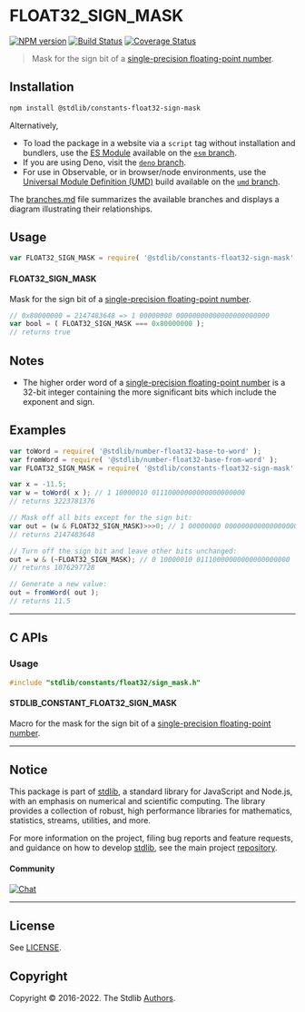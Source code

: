 <!--

@license Apache-2.0

Copyright (c) 2022 The Stdlib Authors.

Licensed under the Apache License, Version 2.0 (the "License");
you may not use this file except in compliance with the License.
You may obtain a copy of the License at

   http://www.apache.org/licenses/LICENSE-2.0

Unless required by applicable law or agreed to in writing, software
distributed under the License is distributed on an "AS IS" BASIS,
WITHOUT WARRANTIES OR CONDITIONS OF ANY KIND, either express or implied.
See the License for the specific language governing permissions and
limitations under the License.

-->

# FLOAT32_SIGN_MASK

[![NPM version][npm-image]][npm-url] [![Build Status][test-image]][test-url] [![Coverage Status][coverage-image]][coverage-url] <!-- [![dependencies][dependencies-image]][dependencies-url] -->

> Mask for the sign bit of a [single-precision floating-point number][ieee754].

<section class="installation">

## Installation

```bash
npm install @stdlib/constants-float32-sign-mask
```

Alternatively,

-   To load the package in a website via a `script` tag without installation and bundlers, use the [ES Module][es-module] available on the [`esm` branch][esm-url].
-   If you are using Deno, visit the [`deno` branch][deno-url].
-   For use in Observable, or in browser/node environments, use the [Universal Module Definition (UMD)][umd] build available on the [`umd` branch][umd-url].

The [branches.md][branches-url] file summarizes the available branches and displays a diagram illustrating their relationships.

</section>

<section class="usage">

## Usage

<!-- eslint-disable id-length -->

```javascript
var FLOAT32_SIGN_MASK = require( '@stdlib/constants-float32-sign-mask' );
```

#### FLOAT32_SIGN_MASK

Mask for the sign bit of a [single-precision floating-point number][ieee754].

<!-- eslint-disable id-length -->

```javascript
// 0x80000000 = 2147483648 => 1 00000000 00000000000000000000000
var bool = ( FLOAT32_SIGN_MASK === 0x80000000 );
// returns true
```

</section>

<!-- /.usage -->

<section class="notes">

## Notes

-   The higher order word of a [single-precision floating-point number][ieee754] is a 32-bit integer containing the more significant bits which include the exponent and sign.

</section>

<!-- /.notes -->

<section class="examples">

## Examples

<!-- eslint-disable id-length -->

<!-- eslint no-undef: "error" -->

```javascript
var toWord = require( '@stdlib/number-float32-base-to-word' );
var fromWord = require( '@stdlib/number-float32-base-from-word' );
var FLOAT32_SIGN_MASK = require( '@stdlib/constants-float32-sign-mask' );

var x = -11.5;
var w = toWord( x ); // 1 10000010 01110000000000000000000
// returns 3223781376

// Mask off all bits except for the sign bit:
var out = (w & FLOAT32_SIGN_MASK)>>>0; // 1 00000000 00000000000000000000000
// returns 2147483648

// Turn off the sign bit and leave other bits unchanged:
out = w & (~FLOAT32_SIGN_MASK); // 0 10000010 01110000000000000000000
// returns 1076297728

// Generate a new value:
out = fromWord( out );
// returns 11.5
```

</section>

<!-- /.examples -->

<!-- C interface documentation. -->

* * *

<section class="c">

## C APIs

<!-- Section to include introductory text. Make sure to keep an empty line after the intro `section` element and another before the `/section` close. -->

<section class="intro">

</section>

<!-- /.intro -->

<!-- C usage documentation. -->

<section class="usage">

### Usage

```c
#include "stdlib/constants/float32/sign_mask.h"
```

#### STDLIB_CONSTANT_FLOAT32_SIGN_MASK

Macro for the mask for the sign bit of a [single-precision floating-point number][ieee754].

</section>

<!-- /.usage -->

<!-- C API usage notes. Make sure to keep an empty line after the `section` element and another before the `/section` close. -->

<section class="notes">

</section>

<!-- /.notes -->

<!-- C API usage examples. -->

<section class="examples">

</section>

<!-- /.examples -->

</section>

<!-- /.c -->

<!-- Section for related `stdlib` packages. Do not manually edit this section, as it is automatically populated. -->

<section class="related">

</section>

<!-- /.related -->

<!-- Section for all links. Make sure to keep an empty line after the `section` element and another before the `/section` close. -->


<section class="main-repo" >

* * *

## Notice

This package is part of [stdlib][stdlib], a standard library for JavaScript and Node.js, with an emphasis on numerical and scientific computing. The library provides a collection of robust, high performance libraries for mathematics, statistics, streams, utilities, and more.

For more information on the project, filing bug reports and feature requests, and guidance on how to develop [stdlib][stdlib], see the main project [repository][stdlib].

#### Community

[![Chat][chat-image]][chat-url]

---

## License

See [LICENSE][stdlib-license].


## Copyright

Copyright &copy; 2016-2022. The Stdlib [Authors][stdlib-authors].

</section>

<!-- /.stdlib -->

<!-- Section for all links. Make sure to keep an empty line after the `section` element and another before the `/section` close. -->

<section class="links">

[npm-image]: http://img.shields.io/npm/v/@stdlib/constants-float32-sign-mask.svg
[npm-url]: https://npmjs.org/package/@stdlib/constants-float32-sign-mask

[test-image]: https://github.com/stdlib-js/constants-float32-sign-mask/actions/workflows/test.yml/badge.svg?branch=main
[test-url]: https://github.com/stdlib-js/constants-float32-sign-mask/actions/workflows/test.yml?query=branch:main

[coverage-image]: https://img.shields.io/codecov/c/github/stdlib-js/constants-float32-sign-mask/main.svg
[coverage-url]: https://codecov.io/github/stdlib-js/constants-float32-sign-mask?branch=main

<!--

[dependencies-image]: https://img.shields.io/david/stdlib-js/constants-float32-sign-mask.svg
[dependencies-url]: https://david-dm.org/stdlib-js/constants-float32-sign-mask/main

-->

[chat-image]: https://img.shields.io/gitter/room/stdlib-js/stdlib.svg
[chat-url]: https://gitter.im/stdlib-js/stdlib/

[stdlib]: https://github.com/stdlib-js/stdlib

[stdlib-authors]: https://github.com/stdlib-js/stdlib/graphs/contributors

[umd]: https://github.com/umdjs/umd
[es-module]: https://developer.mozilla.org/en-US/docs/Web/JavaScript/Guide/Modules

[deno-url]: https://github.com/stdlib-js/constants-float32-sign-mask/tree/deno
[umd-url]: https://github.com/stdlib-js/constants-float32-sign-mask/tree/umd
[esm-url]: https://github.com/stdlib-js/constants-float32-sign-mask/tree/esm
[branches-url]: https://github.com/stdlib-js/constants-float32-sign-mask/blob/main/branches.md

[stdlib-license]: https://raw.githubusercontent.com/stdlib-js/constants-float32-sign-mask/main/LICENSE

[ieee754]: https://en.wikipedia.org/wiki/IEEE_754-1985

</section>

<!-- /.links -->
